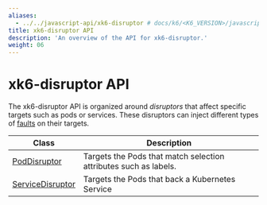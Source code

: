 ```yaml
---
aliases:
  - ../../javascript-api/xk6-disruptor # docs/k6/<K6_VERSION>/javascript-api/xk6-disruptor
title: xk6-disruptor API
description: 'An overview of the API for xk6-disruptor.'
weight: 06
---
```


# xk6-disruptor API

The xk6-disruptor API is organized around _disruptors_ that affect specific targets such as pods or services. These disruptors can inject different types of [faults](https://grafana.com/docs/k6/<K6_VERSION>/testing-guides/injecting-faults-with-xk6-disruptor/xk6-disruptor/faults) on their targets.

| Class                                                                                                      | Description                                                      |
| ---------------------------------------------------------------------------------------------------------- | ---------------------------------------------------------------- |
| [PodDisruptor](https://grafana.com/docs/k6/<K6_VERSION>/testing-guides/injecting-faults-with-xk6-disruptor/xk6-disruptor/poddisruptor)         | Targets the Pods that match selection attributes such as labels. |
| [ServiceDisruptor](https://grafana.com/docs/k6/<K6_VERSION>/testing-guides/injecting-faults-with-xk6-disruptor/xk6-disruptor/servicedisruptor) | Targets the Pods that back a Kubernetes Service                  |
